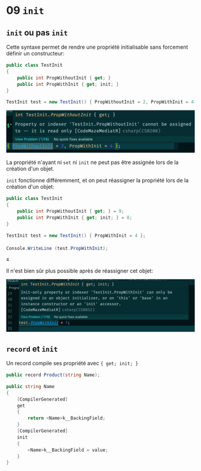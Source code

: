 # 09 `init`

## `init` ou pas `init`

Cette syntaxe permet de rendre une propriété initialisable sans forcement définir un constructeur:

```cs
public class TestInit
{
    public int PropWithoutInit { get; }
    public int PropWithInit { get; init; }
}
```

 ```cs
 TestInit test = new TestInit() { PropWithoutInit = 2, PropWithInit = 4 };
 ```

<img src="assets/init-property-and-no-setter.png" alt="init-property-and-no-setter" style="zoom:50%;" />

La propriété n'ayant ni `set` ni `init` ne peut pas être assignée lors de la création d'un objet.

`init` fonctionne différemment, et on peut réassigner la propriété lors de la création d'un objet:

```cs
public class TestInit
{
    public int PropWithoutInit { get; } = 9;
    public int PropWithInit { get; init; } = 8;
}
```

```cs
TestInit test = new TestInit() { PropWithInit = 4 };

Console.WriteLine (test.PropWithInit);
```

```
4
```

Il n'est bien sûr plus possible après de réassigner cet objet:

<img src="assets/init-limitation.png" alt="init-limitation" style="zoom:50%;" />



## `record` et `init`

Un record compile ses propriété avec `{ get; init; }`

```cs
public record Product(string Name);
```

```cs
public string Name
{
    [CompilerGenerated]
    get
    {
        return <Name>k__BackingField;
    }
    [CompilerGenerated]
    init
    {
        <Name>k__BackingField = value;
    }
}
```

